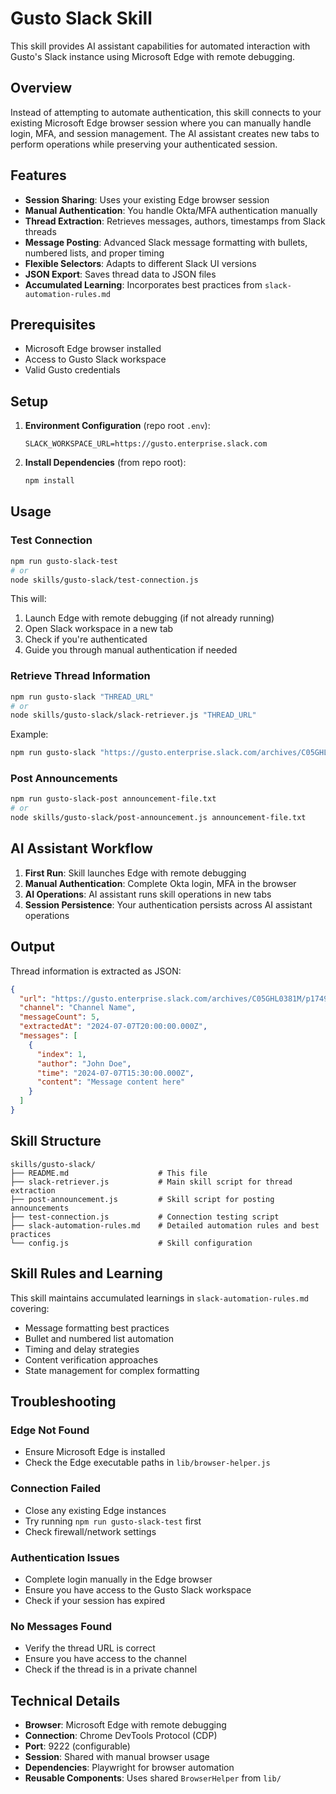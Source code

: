 # Gusto Slack Skill

This skill provides AI assistant capabilities for automated interaction with Gusto's Slack instance using Microsoft Edge with remote debugging.

## Overview

Instead of attempting to automate authentication, this skill connects to your existing Microsoft Edge browser session where you can manually handle login, MFA, and session management. The AI assistant creates new tabs to perform operations while preserving your authenticated session.

## Features

- **Session Sharing**: Uses your existing Edge browser session
- **Manual Authentication**: You handle Okta/MFA authentication manually
- **Thread Extraction**: Retrieves messages, authors, timestamps from Slack threads
- **Message Posting**: Advanced Slack message formatting with bullets, numbered lists, and proper timing
- **Flexible Selectors**: Adapts to different Slack UI versions
- **JSON Export**: Saves thread data to JSON files
- **Accumulated Learning**: Incorporates best practices from `slack-automation-rules.md`

## Prerequisites

- Microsoft Edge browser installed
- Access to Gusto Slack workspace
- Valid Gusto credentials

## Setup

1. **Environment Configuration** (repo root `.env`):
   ```env
   SLACK_WORKSPACE_URL=https://gusto.enterprise.slack.com
   ```

2. **Install Dependencies** (from repo root):
   ```bash
   npm install
   ```

## Usage

### Test Connection

```bash
npm run gusto-slack-test
# or
node skills/gusto-slack/test-connection.js
```

This will:
1. Launch Edge with remote debugging (if not already running)
2. Open Slack workspace in a new tab
3. Check if you're authenticated
4. Guide you through manual authentication if needed

### Retrieve Thread Information

```bash
npm run gusto-slack "THREAD_URL"
# or
node skills/gusto-slack/slack-retriever.js "THREAD_URL"
```

Example:
```bash
npm run gusto-slack "https://gusto.enterprise.slack.com/archives/C05GHL0381M/p1749775659622829"
```

### Post Announcements

```bash
npm run gusto-slack-post announcement-file.txt
# or
node skills/gusto-slack/post-announcement.js announcement-file.txt
```

## AI Assistant Workflow

1. **First Run**: Skill launches Edge with remote debugging
2. **Manual Authentication**: Complete Okta login, MFA in the browser
3. **AI Operations**: AI assistant runs skill operations in new tabs
4. **Session Persistence**: Your authentication persists across AI assistant operations

## Output

Thread information is extracted as JSON:

```json
{
  "url": "https://gusto.enterprise.slack.com/archives/C05GHL0381M/p1749775659622829",
  "channel": "Channel Name",
  "messageCount": 5,
  "extractedAt": "2024-07-07T20:00:00.000Z",
  "messages": [
    {
      "index": 1,
      "author": "John Doe",
      "time": "2024-07-07T15:30:00.000Z",
      "content": "Message content here"
    }
  ]
}
```

## Skill Structure

```
skills/gusto-slack/
├── README.md                    # This file
├── slack-retriever.js           # Main skill script for thread extraction
├── post-announcement.js         # Skill script for posting announcements
├── test-connection.js           # Connection testing script
├── slack-automation-rules.md    # Detailed automation rules and best practices
└── config.js                    # Skill configuration
```

## Skill Rules and Learning

This skill maintains accumulated learnings in `slack-automation-rules.md` covering:
- Message formatting best practices
- Bullet and numbered list automation
- Timing and delay strategies
- Content verification approaches
- State management for complex formatting

## Troubleshooting

### Edge Not Found
- Ensure Microsoft Edge is installed
- Check the Edge executable paths in `lib/browser-helper.js`

### Connection Failed
- Close any existing Edge instances
- Try running `npm run gusto-slack-test` first
- Check firewall/network settings

### Authentication Issues
- Complete login manually in the Edge browser
- Ensure you have access to the Gusto Slack workspace
- Check if your session has expired

### No Messages Found
- Verify the thread URL is correct
- Ensure you have access to the channel
- Check if the thread is in a private channel

## Technical Details

- **Browser**: Microsoft Edge with remote debugging
- **Connection**: Chrome DevTools Protocol (CDP)
- **Port**: 9222 (configurable)
- **Session**: Shared with manual browser usage
- **Dependencies**: Playwright for browser automation
- **Reusable Components**: Uses shared `BrowserHelper` from `lib/` 